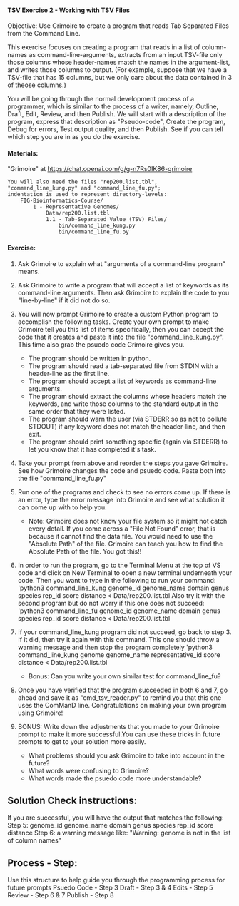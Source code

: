 #### TSV Exercise 2 - Working with TSV Files

 Objective: Use Grimoire to create a program that reads Tab Separated Files from the Command Line.

 This exercise focuses on creating a program that reads in a list of column-names as command-line-arguments, extracts from an input TSV-file only those columns whose header-names match the names in the argument-list, and writes those columns to output. (For example, suppose that we have a TSV-file that has 15 columns, but we only care about the data contained in 3 of theose columns.)

 You will be going through the normal development process of a programmer, which is similar to the process of a writer, namely, Outline, Draft, Edit, Review, and then Publish. We will start with a description of the program, express that description as "Pseudo-code", Create the program, Debug for errors, Test output quality, and then Publish. See if you can tell which step you are in as you do the exercise.

#### Materials: 

"Grimoire" at <https://chat.openai.com/g/g-n7Rs0IK86-grimoire>
```
You will also need the files "rep200.list.tbl",
"command_line_kung.py" and "command_line_fu.py";
indentation is used to represent directory-levels: 
    FIG-Bioinformatics-Course/
        1 - Representative Genomes/
            Data/rep200.list.tbl
            1.1 - Tab-Separated Value (TSV) Files/
                bin/command_line_kung.py
                bin/command_line_fu.py
```

#### Exercise: 

1. Ask Grimoire to explain what "arguments of a command-line program" means.

2. Ask Grimoire to write a program that will accept a list of keywords as its command-line arguments.
Then ask Grimoire to explain the code to you "line-by-line" if it did not do so.

3. You will now prompt Grimoire to create a custom Python program to accomplish the following tasks. Create your own prompt to make Grimoire tell you this list of items specifically, then you can accept the code that it creates and paste it into the file "command_line_kung.py". This time also grab the psuedo code Grimoire gives you.

    * The program should be written in python.
    * The program should read a tab-separated file from STDIN with a header-line as the first line.
    * The program should accept a list of keywords as command-line arguments.
    * The program should extract the columns whose headers match the keywords, and write those columns to the standard output in the same order that they were listed.
    * The program should warn the user (via STDERR so as not to pollute STDOUT) if any keyword does not match the header-line, and then exit.
    * The program should print something specific (again via STDERR) to let you know that it has completed it's task.

4. Take your prompt from above and reorder the steps you gave Grimoire. See how Grimoire changes the code and psuedo code. Paste both into the file "command_line_fu.py"

5. Run one of the programs and check to see no errors come up. If there is an error, type the error message into Grimoire and see what solution it can come up with to help you.
    * Note: Grimoire does not know your file system so it might not catch every detail. If you come across a "File Not Found" error, that is because it cannot find the data file. You would need to use the "Absolute Path" of the file. Grimoire can teach you how to find the Absolute Path of the file. You got this!!

6. In order to run the program, go to the Terminal Menu at the top of VS code and click on New Terminal to open a new terminal underneath your code. Then you want to type in the following to run your command:
    'python3 command_line_kung genome_id genome_name domain genus species rep_id score distance < Data/rep200.list.tbl
Also try it with the second program but do not worry if this one does not succeed:
    'python3 command_line_fu genome_id genome_name domain genus species rep_id score distance < Data/rep200.list.tbl

7. If your command_line_kung program did not succeed, go back to step 3. If it did, then try it again with this command. This one should throw a warning message and then stop the program completely
    'python3 command_line_kung genome genome_name representative_id score distance < Data/rep200.list.tbl
    * Bonus: Can you write your own similar test for command_line_fu? 

8. Once you have verified that the program succeeded in both 6 and 7, go ahead and save it as "cmd_tsv_reader.py" to remind you that this one uses the ComManD line. Congratulations on making your own program using Grimoire!

9. BONUS: Write down the adjustments that you made to your Grimoire prompt to make it more successful.You can use these tricks in future prompts to get to your solution more easily.
    * What problems should you ask Grimoire to take into account in the future? 
    * What words were confusing to Grimoire? 
    * What words made the psuedo code more understandable?

## Solution Check instructions:
If you are successful, you will have the output that matches the following:
Step 5: genome_id genome_name domain genus species rep_id score distance
Step 6: a warning message like: "Warning: genome is not in the list of column names"

## Process - Step: 
Use this structure to help guide you through the programming process for future prompts
Psuedo Code - Step 3
Draft - Step 3 & 4
Edits - Step 5
Review - Step 6 & 7
Publish - Step 8